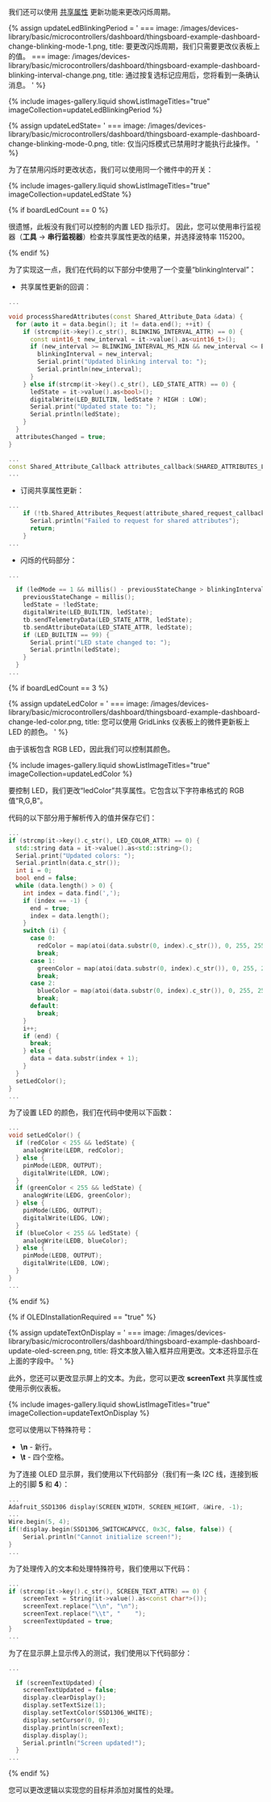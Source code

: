 我们还可以使用 [共享属性](/docs/{{page.docsPrefix}}user-guide/attributes/#shared-attributes) 更新功能来更改闪烁周期。

{% assign updateLedBlinkingPeriod = '
    ===
        image: /images/devices-library/basic/microcontrollers/dashboard/thingsboard-example-dashboard-change-blinking-mode-1.png,
        title: 要更改闪烁周期，我们只需要更改仪表板上的值。
    ===
        image: /images/devices-library/basic/microcontrollers/dashboard/thingsboard-example-dashboard-blinking-interval-change.png,
        title: 通过按复选标记应用后，您将看到一条确认消息。
'
%} 

{% include images-gallery.liquid showListImageTitles="true" imageCollection=updateLedBlinkingPeriod %}

{% assign updateLedState= '
    ===
        image: /images/devices-library/basic/microcontrollers/dashboard/thingsboard-example-dashboard-change-blinking-mode-0.png,
        title: 仅当闪烁模式已禁用时才能执行此操作。
'
%}

为了在禁用闪烁时更改状态，我们可以使用同一个微件中的开关：

{% include images-gallery.liquid showListImageTitles="true" imageCollection=updateLedState %}

{% if boardLedCount == 0 %}

很遗憾，此板没有我们可以控制的内置 LED 指示灯。
因此，您可以使用串行监视器（**工具** -> **串行监视器**）检查共享属性更改的结果，并选择波特率 115200。

{% endif %}

为了实现这一点，我们在代码的以下部分中使用了一个变量“blinkingInterval”：

- 共享属性更新的回调：

```cpp
...

void processSharedAttributes(const Shared_Attribute_Data &data) {
  for (auto it = data.begin(); it != data.end(); ++it) {
    if (strcmp(it->key().c_str(), BLINKING_INTERVAL_ATTR) == 0) {
      const uint16_t new_interval = it->value().as<uint16_t>();
      if (new_interval >= BLINKING_INTERVAL_MS_MIN && new_interval <= BLINKING_INTERVAL_MS_MAX) {
        blinkingInterval = new_interval;
        Serial.print("Updated blinking interval to: ");
        Serial.println(new_interval);
      }
    } else if(strcmp(it->key().c_str(), LED_STATE_ATTR) == 0) {
      ledState = it->value().as<bool>();
      digitalWrite(LED_BUILTIN, ledState ? HIGH : LOW);
      Serial.print("Updated state to: ");
      Serial.println(ledState);
    }
  }
  attributesChanged = true;
}

...
const Shared_Attribute_Callback attributes_callback(SHARED_ATTRIBUTES_LIST.cbegin(), SHARED_ATTRIBUTES_LIST.cend(), &processSharedAttributes);
...
```

- 订阅共享属性更新：

```cpp
...
    if (!tb.Shared_Attributes_Request(attribute_shared_request_callback)) {
      Serial.println("Failed to request for shared attributes");
      return;
    }
...
```

- 闪烁的代码部分：

```cpp
...

  if (ledMode == 1 && millis() - previousStateChange > blinkingInterval) {
    previousStateChange = millis();
    ledState = !ledState;
    digitalWrite(LED_BUILTIN, ledState);
    tb.sendTelemetryData(LED_STATE_ATTR, ledState);
    tb.sendAttributeData(LED_STATE_ATTR, ledState);
    if (LED_BUILTIN == 99) {
      Serial.print("LED state changed to: ");
      Serial.println(ledState);
    }
  }
...
```

{% if boardLedCount == 3 %}

{% assign updateLedColor = '
    ===
        image: /images/devices-library/basic/microcontrollers/dashboard/thingsboard-example-dashboard-change-led-color.png,
        title: 您可以使用 GridLinks 仪表板上的微件更新板上 LED 的颜色。
'
%}

由于该板包含 RGB LED，因此我们可以控制其颜色。

{% include images-gallery.liquid showListImageTitles="true" imageCollection=updateLedColor %}

要控制 LED，我们更改“ledColor”共享属性。它包含以下字符串格式的 RGB 值“R,G,B”。

代码的以下部分用于解析传入的值并保存它们：

```cpp
...
if (strcmp(it->key().c_str(), LED_COLOR_ATTR) == 0) {
  std::string data = it->value().as<std::string>();
  Serial.print("Updated colors: ");
  Serial.println(data.c_str());
  int i = 0;
  bool end = false;
  while (data.length() > 0) {
    int index = data.find(',');
    if (index == -1) {
      end = true;
      index = data.length();
    }
    switch (i) {
      case 0:
        redColor = map(atoi(data.substr(0, index).c_str()), 0, 255, 255, 0);
        break;
      case 1:
        greenColor = map(atoi(data.substr(0, index).c_str()), 0, 255, 255, 0);
        break;
      case 2:
        blueColor = map(atoi(data.substr(0, index).c_str()), 0, 255, 255, 0);
        break;
      default:
        break;
    }
    i++;
    if (end) {
      break;
    } else {
      data = data.substr(index + 1);
    }
  }
  setLedColor();
}
...
```

为了设置 LED 的颜色，我们在代码中使用以下函数：

```cpp
...
void setLedColor() {
  if (redColor < 255 && ledState) {
    analogWrite(LEDR, redColor);
  } else {
    pinMode(LEDR, OUTPUT);
    digitalWrite(LEDR, LOW);
  }
  if (greenColor < 255 && ledState) {
    analogWrite(LEDG, greenColor);
  } else {
    pinMode(LEDG, OUTPUT);
    digitalWrite(LEDG, LOW);
  }
  if (blueColor < 255 && ledState) {
    analogWrite(LEDB, blueColor);
  } else {
    pinMode(LEDB, OUTPUT);
    digitalWrite(LEDB, LOW);
  }
}
...
```

{% endif %}

{% if OLEDInstallationRequired == "true" %}

{% assign updateTextOnDisplay = '
    ===
        image: /images/devices-library/basic/microcontrollers/dashboard/thingsboard-example-dashboard-update-oled-screen.png,
        title: 将文本放入输入框并应用更改。文本还将显示在上面的字段中。
'
%}

此外，您还可以更改显示屏上的文本。为此，您可以更改 **screenText** 共享属性或使用示例仪表板。

{% include images-gallery.liquid showListImageTitles="true" imageCollection=updateTextOnDisplay %}

您可以使用以下特殊符号：

- **\n** - 新行。
- **\t** - 四个空格。

为了连接 OLED 显示屏，我们使用以下代码部分（我们有一条 I2C 线，连接到板上的引脚 **5** 和 **4**）：

```cpp
...
Adafruit_SSD1306 display(SCREEN_WIDTH, SCREEN_HEIGHT, &Wire, -1);
...
Wire.begin(5, 4);
if(!display.begin(SSD1306_SWITCHCAPVCC, 0x3C, false, false)) { 
    Serial.println("Cannot initialize screen!");
}
...
```

为了处理传入的文本和处理特殊符号，我们使用以下代码：

```cpp
...
if (strcmp(it->key().c_str(), SCREEN_TEXT_ATTR) == 0) {
    screenText = String(it->value().as<const char*>());
    screenText.replace("\\n", "\n");
    screenText.replace("\\t", "    ");
    screenTextUpdated = true;
}
...
```

为了在显示屏上显示传入的测试，我们使用以下代码部分：

```cpp
...

  if (screenTextUpdated) {
    screenTextUpdated = false;
    display.clearDisplay();
    display.setTextSize(1);
    display.setTextColor(SSD1306_WHITE);
    display.setCursor(0, 0);
    display.println(screenText);
    display.display();
    Serial.println("Screen updated!");
  }
...
```

{% endif %}

您可以更改逻辑以实现您的目标并添加对属性的处理。